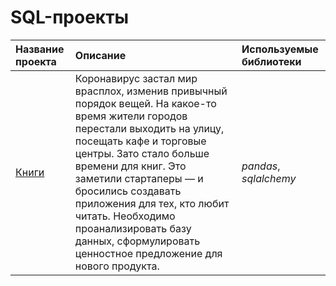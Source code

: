 # SQL-проекты

| Название проекта | Описание | Используемые библиотеки | 
| :---------------------- | :---------------------- | :---------------------- |
| [Книги](https://github.com/Alinoindo/Practicum_projects/tree/main/Выпускной%20проект%20(SQL)) | Коронавирус застал мир врасплох, изменив привычный порядок вещей. На какое-то время жители городов перестали выходить на улицу, посещать кафе и торговые центры. Зато стало больше времени для книг. Это заметили стартаперы — и бросились создавать приложения для тех, кто любит читать. Необходимо проанализировать базу данных, сформулировать ценностное предложение для нового продукта. | *pandas*, *sqlalchemy* |
